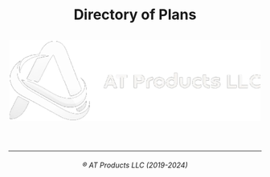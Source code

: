 <div align="center">
<h1>Directory of Plans<br><br><a href="https://atproducts.xyz"><img src="/media/longwhite.png" width="500px"></a><br><br></h1>

<hr>
<h6>&reg; AT Products LLC (2019-2024)</h6>
</div>
